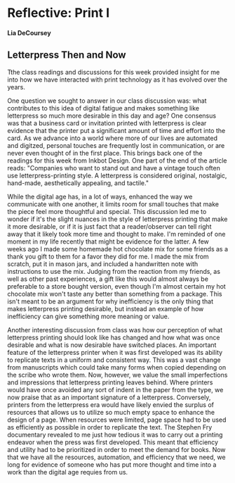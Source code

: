 # Reflective: Print I

#### Lia DeCoursey

## Letterpress Then and Now

Tthe class readings and discussions for this week provided insight for me into how we have interacted with print technology as it has evolved over the years.

One question we sought to answer in our class discussion was: what contributes to this idea of digital fatigue and makes something like letterpress so much more desirable in this day and age? One consensus was that a business card or invitation printed with letterpress is clear evidence that the printer put a significant amount of time and effort into the card. As we advance into a world where more of our lives are automated and digitzed, personal touches are frequently lost in communication, or are never even thought of in the first place. This brings back one of the readings for this week from Inkbot Design. One part of the end of the article reads: "Companies who want to stand out and have a vintage touch often use letterpress-printing style. A letterpress is considered original, nostalgic, hand-made, aesthetically appealing, and tactile." 

While the digital age has, in a lot of ways, enhanced the way we communicate with one another, it limits room for small touches that make the piece feel more thoughtful and special. This discussion led me to wonder if it's the slight nuances in the style of letterpress printing that make it more desirable, or if it is just fact that a reader/observer can tell right away that it likely took more time and thought to make. I'm reminded of one moment in my life recently that might be evidence for the latter. A few weeks ago I made some homemade hot chocolate mix for some friends as a thank you gift to them for a favor they did for me. I made the mix from scratch, put it in mason jars, and included a handwritten note with instructions to use the mix. Judging from the reaction from my friends, as well as other past experiences, a gift like this would almost always be preferable to a store bought version, even though I'm almost certain my hot chocolate mix won't taste any better than something from a package. This isn't meant to be an argument for why inefficiency is the only thing that makes letterpress printing desirable, but instead an example of how inefficiency can give something more meaning or value. 


Another interesting discussion from class was how our perception of what letterpress printing should look like has changed and how what was once desirable and what is now desirable have switched places. An important feature of the letterpress printer when it was first developed was its ability to replicate texts in a uniform and consistent way. This was a vast change from manuscripts which could take many forms when copied depending on the scribe who wrote them. Now, however, we value the small imperfections and impressions that letterpress printing leaves behind. Where printers would have once avoided any sort of indent in the paper from the type, we now praise that as an important signature of a letterpress. Conversely, printers from the letterpress era would have likely envied the surplus of resources that allows us to utilize so much empty space to enhance the design of a page. When resources were limited, page space had to be used as efficiently as possible in order to replicate the text. The Stephen Fry documentary revealed to me just how tedious it was to carry out a printing endeavor when the press was first developed. This meant that efficiency and utility had to be prioritized in order to meet the demand for books. Now that we have all the resources, automation, and efficiency that we need, we long for evidence of someone who has put more thought and time into a work than the digital age requies from us.